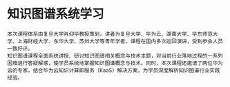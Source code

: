 # 知识图谱系统学习

    本次课程体系由复旦大学肖仰华教授策划，讲者为复旦大学、华为云、湖南大学、华东师范大学、上海财经大学、东华大学、苏州大学等青年学者。课程在国内多次巡回演讲，受到参会人员一致好评。  
    知识图谱课程全面系统讲授、研讨知识图谱相关概念与技术主题，对当前行业落地过程的一系列困难进行答疑解惑，使学员系统地掌握知识图谱概念与技术。同时，本次课程还邀请了两位华为云的专家，结合华为云知识计算即服务（KaaS）解决方案，为学员深度解析知识图谱行业实践经验。
